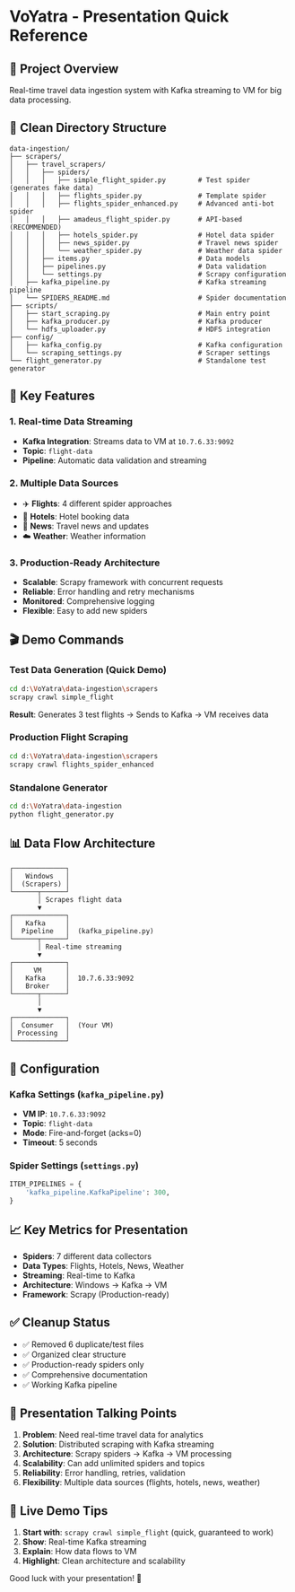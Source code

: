 # VoYatra - Presentation Quick Reference

## 🎯 Project Overview
Real-time travel data ingestion system with Kafka streaming to VM for big data processing.

## 📁 Clean Directory Structure

```
data-ingestion/
├── scrapers/
│   ├── travel_scrapers/
│   │   ├── spiders/
│   │   │   ├── simple_flight_spider.py        # Test spider (generates fake data)
│   │   │   ├── flights_spider.py              # Template spider
│   │   │   ├── flights_spider_enhanced.py     # Advanced anti-bot spider
│   │   │   ├── amadeus_flight_spider.py       # API-based (RECOMMENDED)
│   │   │   ├── hotels_spider.py               # Hotel data spider
│   │   │   ├── news_spider.py                 # Travel news spider
│   │   │   └── weather_spider.py              # Weather data spider
│   │   ├── items.py                           # Data models
│   │   ├── pipelines.py                       # Data validation
│   │   └── settings.py                        # Scrapy configuration
│   ├── kafka_pipeline.py                      # Kafka streaming pipeline
│   └── SPIDERS_README.md                      # Spider documentation
├── scripts/
│   ├── start_scraping.py                      # Main entry point
│   ├── kafka_producer.py                      # Kafka producer
│   └── hdfs_uploader.py                       # HDFS integration
├── config/
│   ├── kafka_config.py                        # Kafka configuration
│   └── scraping_settings.py                   # Scraper settings
└── flight_generator.py                        # Standalone test generator
```

## 🚀 Key Features

### 1. Real-time Data Streaming
- **Kafka Integration**: Streams data to VM at `10.7.6.33:9092`
- **Topic**: `flight-data`
- **Pipeline**: Automatic data validation and streaming

### 2. Multiple Data Sources
- ✈️ **Flights**: 4 different spider approaches
- 🏨 **Hotels**: Hotel booking data
- 📰 **News**: Travel news and updates
- ☁️ **Weather**: Weather information

### 3. Production-Ready Architecture
- **Scalable**: Scrapy framework with concurrent requests
- **Reliable**: Error handling and retry mechanisms
- **Monitored**: Comprehensive logging
- **Flexible**: Easy to add new spiders

## 🎬 Demo Commands

### Test Data Generation (Quick Demo)
```bash
cd d:\VoYatra\data-ingestion\scrapers
scrapy crawl simple_flight
```
**Result**: Generates 3 test flights → Sends to Kafka → VM receives data

### Production Flight Scraping
```bash
cd d:\VoYatra\data-ingestion\scrapers
scrapy crawl flights_spider_enhanced
```

### Standalone Generator
```bash
cd d:\VoYatra\data-ingestion
python flight_generator.py
```

## 📊 Data Flow Architecture

```
┌─────────────┐
│   Windows   │
│  (Scrapers) │
└──────┬──────┘
       │ Scrapes flight data
       ▼
┌─────────────┐
│   Kafka     │
│  Pipeline   │  (kafka_pipeline.py)
└──────┬──────┘
       │ Real-time streaming
       ▼
┌─────────────┐
│     VM      │
│   Kafka     │  10.7.6.33:9092
│   Broker    │
└──────┬──────┘
       │
       ▼
┌─────────────┐
│  Consumer   │  (Your VM)
│ Processing  │
└─────────────┘
```

## 🔧 Configuration

### Kafka Settings (`kafka_pipeline.py`)
- **VM IP**: `10.7.6.33:9092`
- **Topic**: `flight-data`
- **Mode**: Fire-and-forget (acks=0)
- **Timeout**: 5 seconds

### Spider Settings (`settings.py`)
```python
ITEM_PIPELINES = {
    'kafka_pipeline.KafkaPipeline': 300,
}
```

## 📈 Key Metrics for Presentation

- **Spiders**: 7 different data collectors
- **Data Types**: Flights, Hotels, News, Weather
- **Streaming**: Real-time to Kafka
- **Architecture**: Windows → Kafka → VM
- **Framework**: Scrapy (Production-ready)

## ✅ Cleanup Status

- ✅ Removed 6 duplicate/test files
- ✅ Organized clear structure
- ✅ Production-ready spiders only
- ✅ Comprehensive documentation
- ✅ Working Kafka pipeline

## 🎤 Presentation Talking Points

1. **Problem**: Need real-time travel data for analytics
2. **Solution**: Distributed scraping with Kafka streaming
3. **Architecture**: Scrapy spiders → Kafka → VM processing
4. **Scalability**: Can add unlimited spiders and topics
5. **Reliability**: Error handling, retries, validation
6. **Flexibility**: Multiple data sources (flights, hotels, news, weather)

## 🚨 Live Demo Tips

1. **Start with**: `scrapy crawl simple_flight` (quick, guaranteed to work)
2. **Show**: Real-time Kafka streaming
3. **Explain**: How data flows to VM
4. **Highlight**: Clean architecture and scalability

Good luck with your presentation! 🎉